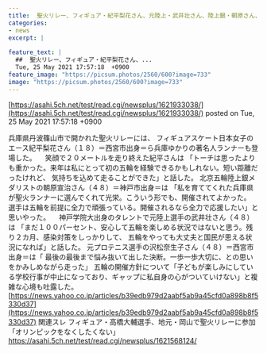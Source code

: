 ```yaml
---
title:  聖火リレー、フィギュア・紀平梨花さん、元陸上・武井壮さん、陸上銀・朝原さん、元プロテニス・沢松さんが参加  
categories:
- news
excerpt: |
  
feature_text: |
  ##  聖火リレー、フィギュア・紀平梨花さん、...
  Tue, 25 May 2021 17:57:18  +0900
feature_image: "https://picsum.photos/2560/600?image=733"
image: "https://picsum.photos/2560/600?image=733"
---
```


[https://asahi.5ch.net/test/read.cgi/newsplus/1621933038/](https://asahi.5ch.net/test/read.cgi/newsplus/1621933038/)
posted on Tue, 25 May 2021 17:57:18  +0900

<!--more-->

兵庫県丹波篠山市で開かれた聖火リレーには、 フィギュアスケート日本女子のエース紀平梨花さん（１８）＝西宮市出身＝ら兵庫ゆかりの著名人ランナーも登場した。 　笑顔で２０メートルを走り終えた紀平さんは 「トーチは思ったよりも重かった。来年は私にとって初の五輪を経験できるかもしれない。短い距離だったけれど、 気持ちを込めて走ることができた」と話した。 北京五輪陸上銀メダリストの朝原宣治さん（４８）＝神戸市出身＝は 「私を育ててくれた兵庫県が聖火ランナーに選んでくれて光栄。こういう形でも、開催されてよかった。 選手は五輪を前提に全力で頑張っている。開催されるなら全力で応援したい」と思いやった。 　神戸学院大出身のタレントで元陸上選手の武井壮さん（４８）は 「まだ１００パーセント、安心して五輪を楽しめる状況ではないと思う。残り２カ月、感染対策をしっかりして、 五輪をやっても大丈夫と国民が思える状況になれば」と話した。 元プロテニス選手の沢松奈生子さん（４８）＝西宮市出身＝は「 最後の最後まで悩み抜いて出した決断。一歩一歩大切に、との思いをかみしめながら走った」 五輪の開催方針について「子どもが楽しみにしている学校行事が中止になっており、ギャップに私自身の心がついていけない」と複雑な心境も吐露した。 [https://news.yahoo.co.jp/articles/b39edb979d2aabf5ab9a45cfd0a898b8f5330d37](https://news.yahoo.co.jp/articles/b39edb979d2aabf5ab9a45cfd0a898b8f5330d37) 関連スレ フィギュア・高橋大輔選手、地元・岡山で聖火リレーに参加「オリンピックをなくしたくない」 https://asahi.5ch.net/test/read.cgi/newsplus/1621568124/
